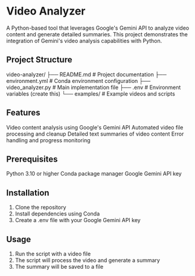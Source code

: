 # Video Analyzer

A Python-based tool that leverages Google's Gemini API to analyze video content and generate detailed summaries. This project demonstrates the integration of Gemini's video analysis capabilities with Python.

## Project Structure 
video-analyzer/
├── README.md # Project documentation
├── environment.yml # Conda environment configuration
├── video_analyzer.py # Main implementation file
├── .env # Environment variables (create this)
└── examples/ # Example videos and scripts

## Features
Video content analysis using Google's Gemini API
Automated video file processing and cleanup
Detailed text summaries of video content
Error handling and progress monitoring

## Prerequisites
Python 3.10 or higher
Conda package manager
Google Gemini API key

## Installation
1. Clone the repository
2. Install dependencies using Conda
3. Create a .env file with your Google Gemini API key

## Usage
1. Run the script with a video file
2. The script will process the video and generate a summary
3. The summary will be saved to a file



